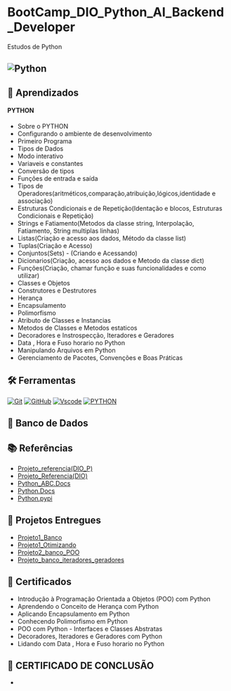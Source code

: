 # BootCamp_DIO_Python_AI_Backend_Developer
Estudos de Python 

## ![Python](https://i.blogs.es/1d8a5b/python1/1366_2000.jpg) 


## 📖 Aprendizados

#### PYTHON
  - Sobre o PYTHON
  - Configurando o ambiente de desenvolvimento
  - Primeiro Programa
  - Tipos de Dados
  - Modo interativo
  - Variaveis e constantes
  - Conversão de tipos
  - Funções de entrada e saída
  - Tipos de Operadores(aritméticos,comparação,atribuição,lógicos,identidade e associação)
  - Estruturas Condicionais e de Repetição(Identação e blocos, Estruturas Condicionais e Repetição)
  - Strings e Fatiamento(Metodos da classe string, Interpolação, Fatiamento, String multiplas linhas)
  - Listas(Criação e acesso aos dados, Método da classe list)
  - Tuplas(Criação e Acesso)
  - Conjuntos(Sets) - (Criando e Acessando)
  - Dicionarios(Criação, acesso aos dados e Metodo da classe dict)
  - Funções(Criação, chamar função e suas funcionalidades e como utilizar)
  - Classes e Objetos
  - Construtores e Destrutores
  - Herança
  - Encapsulamento
  - Polimorfismo
  - Atributo de Classes e Instancias
  - Metodos de Classes e Metodos estaticos
  - Decoradores e Instrospecção, Iteradores e Geradores
  - Data , Hora e Fuso horario no Python
  - Manipulando Arquivos em Python
  - Gerenciamento de Pacotes, Convenções e Boas Práticas


## 🛠️ Ferramentas

[![Git](https://img.shields.io/badge/Git-000?style=for-the-badge&logo=git&logoColor=E94D5F)](https://git-scm.com/doc) 
[![GitHub](https://img.shields.io/badge/GitHub-000?style=for-the-badge&logo=github&logoColor=write)](https://docs.github.com/)
[![Vscode](https://img.shields.io/badge/Vscode-000?style=for-the-badge&logo=visual-studio-code&logoColor=blue)](https://code.visualstudio.com/)
[![PYTHON](https://img.shields.io/badge/PYTHON-fff000?style=for-the-badge&logo=Python&logoColor=yellow&labelColor=black&color=black)](https://www.python.org/downloads/)







## 💾 Banco de Dados




## 📚 Referências

- [Projeto_referencia(DIO_P)](https://github.com/digitalinnovationone/trilha-python-dio/tree/main)
- [Projeto_Referencia(DIO)](https://github.com/digitalinnovationone/trilha-python-dio/blob/00_fundamentos/00%20-%20Fundamentos/desafio.py)
- [Python_ABC.Docs](https://docs.python.org/pt-br/3/library/abc.html)
- [Python.Docs](https://docs.python.org/3/)
- [Python.pypi](https://pypi.org/)



## 🔗 Projetos Entregues
- [Projeto1_Banco](https://github.com/Car-Lopes/BootCamp_DIO_Python_AI_Backend_Developer/tree/master/Python/Desafios/Projeto_Banco)
- [Projeto1_Otimizando](https://github.com/Car-Lopes/BootCamp_DIO_Python_AI_Backend_Developer/tree/master/Python/Desafios/Projeto_Banco)
- [Projeto2_banco_POO](https://github.com/Car-Lopes/BootCamp_DIO_Python_AI_Backend_Developer/blob/master/Python/Desafios/Projeto_Banco/Projeto_banco_entrega.py)
- [Projeto_banco_iteradores_geradores](https://github.com/Car-Lopes/BootCamp_DIO_Python_AI_Backend_Developer/blob/master/Python/Desafios/Projeto_Banco/Projeto_banco_entrega_2.py)



## 📜 Certificados

- Introdução à Programação Orientada a Objetos (POO) com Python
- Aprendendo o Conceito de Herança com Python
- Aplicando Encapsulamento em Python
- Conhecendo Polimorfismo em Python
- POO com Python - Interfaces e Classes Abstratas
- Decoradores, Iteradores e Geradores com Python
- Lidando com Data , Hora e Fuso horario no Python


## 📃 CERTIFICADO DE CONCLUSÃO
- 
